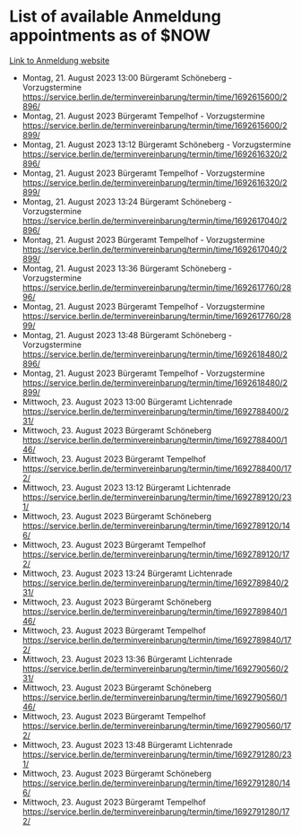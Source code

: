 # List of available Anmeldung appointments as of $NOW
[Link to Anmeldung website](https://service.berlin.de/terminvereinbarung/termin/tag.php?termin=1&anliegen[]=120686&dienstleisterlist=122210,122217,327316,122219,327312,122227,327314,122231,327346,122243,327348,122254,122252,329742,122260,329745,122262,329748,122271,327278,122273,327274,122277,327276,330436,122280,327294,122282,327290,122284,327292,122291,327270,122285,327266,122286,327264,122296,327268,150230,329760,122297,327286,122294,327284,122312,329763,122314,329775,122304,327330,122311,327334,122309,327332,317869,122281,327352,122279,329772,122283,122276,327324,122274,327326,122267,329766,122246,327318,122251,327320,122257,327322,122208,327298,122226,327300&herkunft=http%3A%2F%2Fservice.berlin.de%2Fdienstleistung%2F120686%2F)
- Montag, 21. August 2023 13:00 Bürgeramt Schöneberg - Vorzugstermine https://service.berlin.de/terminvereinbarung/termin/time/1692615600/2896/
- Montag, 21. August 2023  Bürgeramt Tempelhof - Vorzugstermine https://service.berlin.de/terminvereinbarung/termin/time/1692615600/2899/
- Montag, 21. August 2023 13:12 Bürgeramt Schöneberg - Vorzugstermine https://service.berlin.de/terminvereinbarung/termin/time/1692616320/2896/
- Montag, 21. August 2023  Bürgeramt Tempelhof - Vorzugstermine https://service.berlin.de/terminvereinbarung/termin/time/1692616320/2899/
- Montag, 21. August 2023 13:24 Bürgeramt Schöneberg - Vorzugstermine https://service.berlin.de/terminvereinbarung/termin/time/1692617040/2896/
- Montag, 21. August 2023  Bürgeramt Tempelhof - Vorzugstermine https://service.berlin.de/terminvereinbarung/termin/time/1692617040/2899/
- Montag, 21. August 2023 13:36 Bürgeramt Schöneberg - Vorzugstermine https://service.berlin.de/terminvereinbarung/termin/time/1692617760/2896/
- Montag, 21. August 2023  Bürgeramt Tempelhof - Vorzugstermine https://service.berlin.de/terminvereinbarung/termin/time/1692617760/2899/
- Montag, 21. August 2023 13:48 Bürgeramt Schöneberg - Vorzugstermine https://service.berlin.de/terminvereinbarung/termin/time/1692618480/2896/
- Montag, 21. August 2023  Bürgeramt Tempelhof - Vorzugstermine https://service.berlin.de/terminvereinbarung/termin/time/1692618480/2899/
- Mittwoch, 23. August 2023 13:00 Bürgeramt Lichtenrade https://service.berlin.de/terminvereinbarung/termin/time/1692788400/231/
- Mittwoch, 23. August 2023  Bürgeramt Schöneberg https://service.berlin.de/terminvereinbarung/termin/time/1692788400/146/
- Mittwoch, 23. August 2023  Bürgeramt Tempelhof https://service.berlin.de/terminvereinbarung/termin/time/1692788400/172/
- Mittwoch, 23. August 2023 13:12 Bürgeramt Lichtenrade https://service.berlin.de/terminvereinbarung/termin/time/1692789120/231/
- Mittwoch, 23. August 2023  Bürgeramt Schöneberg https://service.berlin.de/terminvereinbarung/termin/time/1692789120/146/
- Mittwoch, 23. August 2023  Bürgeramt Tempelhof https://service.berlin.de/terminvereinbarung/termin/time/1692789120/172/
- Mittwoch, 23. August 2023 13:24 Bürgeramt Lichtenrade https://service.berlin.de/terminvereinbarung/termin/time/1692789840/231/
- Mittwoch, 23. August 2023  Bürgeramt Schöneberg https://service.berlin.de/terminvereinbarung/termin/time/1692789840/146/
- Mittwoch, 23. August 2023  Bürgeramt Tempelhof https://service.berlin.de/terminvereinbarung/termin/time/1692789840/172/
- Mittwoch, 23. August 2023 13:36 Bürgeramt Lichtenrade https://service.berlin.de/terminvereinbarung/termin/time/1692790560/231/
- Mittwoch, 23. August 2023  Bürgeramt Schöneberg https://service.berlin.de/terminvereinbarung/termin/time/1692790560/146/
- Mittwoch, 23. August 2023  Bürgeramt Tempelhof https://service.berlin.de/terminvereinbarung/termin/time/1692790560/172/
- Mittwoch, 23. August 2023 13:48 Bürgeramt Lichtenrade https://service.berlin.de/terminvereinbarung/termin/time/1692791280/231/
- Mittwoch, 23. August 2023  Bürgeramt Schöneberg https://service.berlin.de/terminvereinbarung/termin/time/1692791280/146/
- Mittwoch, 23. August 2023  Bürgeramt Tempelhof https://service.berlin.de/terminvereinbarung/termin/time/1692791280/172/

